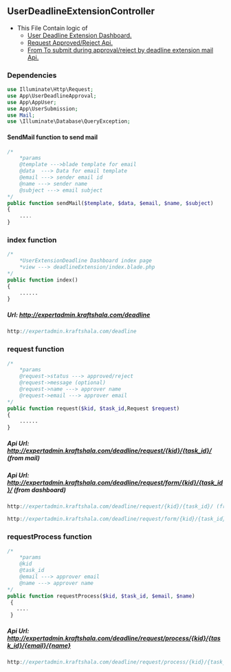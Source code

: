 ## UserDeadlineExtensionController

- This File Contain logic of 
	- [User Deadline Extension Dashboard.](#index-function)
	- [Request Approved/Reject Api.](#request-function)
	- [From To submit during approval/reject by deadline extension mail Api.](#requestprocess-function)

### Dependencies 
```` php
use Illuminate\Http\Request;
use App\UserDeadlineApproval;
use App\AppUser;
use App\UserSubmission;
use Mail;
use \Illuminate\Database\QueryException;
````

#### SendMail function to send mail 
```` php
/*
	*params 
	@template --->blade template for email
	@data  ---> Data for email template
	@email ---> sender email id
	@name ---> sender name
	@subject ---> email subject
*/
public function sendMail($template, $data, $email, $name, $subject)
{
	....
}
````

### index function
```` php
/*
	*UserExtensionDeadline Dashboard index page
	*view ---> deadlineExtension/index.blade.php
*/
public function index()
{
	......
}
````
##### Url:  http://expertadmin.kraftshala.com/deadline
````javascript
http://expertadmin.kraftshala.com/deadline
````

### request function
```` php
/*
	*params
	@request->status ---> approved/reject
	@request->message (optional)
	@request->name ---> approver name
	@request->email ---> approver email
*/
public function request($kid, $task_id,Request $request)
{
	......
}
````
##### Api Url: http://expertadmin.kraftshala.com/deadline/request/{kid}/{task_id}/	(from mail)
##### Api Url: http://expertadmin.kraftshala.com/deadline/request/form/{kid}/{task_id}/ (from dashboard)
````javascript
http://expertadmin.kraftshala.com/deadline/request/{kid}/{task_id}/ (from mail)
````
````javascript
http://expertadmin.kraftshala.com/deadline/request/form/{kid}/{task_id}/ (from dashboard)
````

### requestProcess function	
```` php
/*
	*params
	@kid
	@task_id
	@email ---> approver email
	@name ---> approver name
*/
public function requestProcess($kid, $task_id, $email, $name)
 {
   ....
 }
````
##### Api Url: http://expertadmin.kraftshala.com/deadline/request/process/{kid}/{task_id}/{email}/{name}
````javascript
http://expertadmin.kraftshala.com/deadline/request/process/{kid}/{task_id}/{email}/{name}
````